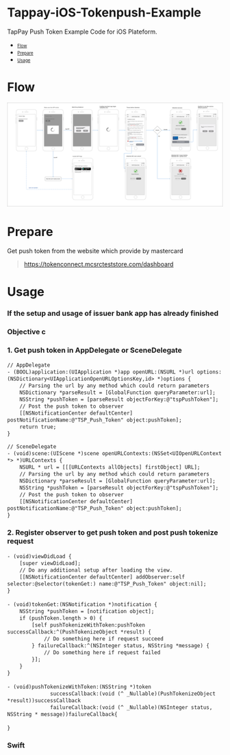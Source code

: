 # Tappay-iOS-Tokenpush-Example

TapPay Push Token Example Code for iOS Plateform.

- <font size=1> [Flow](#flow) </font>
- <font size=1> [Prepare](#prepare) </font>
- <font size=1> [Usage](#usage) </font>

<a name="flow"></a>
# Flow
![](./TSP_Shop_Bind_Card_Flow.png)


<a name="prepare"></a>
# Prepare

Get push token from the website which provide by mastercard
> https://tokenconnect.mcsrcteststore.com/dashboard

<a name="usage"></a>
# Usage

### If the setup and usage of issuer bank app has already finished

### Objective c
### 1. Get push token in AppDelegate or SceneDelegate
```objc
// AppDelegate
- (BOOL)application:(UIApplication *)app openURL:(NSURL *)url options:(NSDictionary<UIApplicationOpenURLOptionsKey,id> *)options {
    // Parsing the url by any method which could return parameters
    NSDictionary *parseResult = [GlobalFunction queryParameter:url];
    NSString *pushToken = [parseResult objectForKey:@"tspPushToken"];
    // Post the push token to observer
    [[NSNotificationCenter defaultCenter] postNotificationName:@"TSP_Push_Token" object:pushToken];
    return true;
}
```
```objc
// SceneDelegate
- (void)scene:(UIScene *)scene openURLContexts:(NSSet<UIOpenURLContext *> *)URLContexts {
    NSURL * url = [[[URLContexts allObjects] firstObject] URL];
    // Parsing the url by any method which could return parameters
    NSDictionary *parseResult = [GlobalFunction queryParameter:url];
    NSString *pushToken = [parseResult objectForKey:@"tspPushToken"];
    // Post the push token to observer
    [[NSNotificationCenter defaultCenter] postNotificationName:@"TSP_Push_Token" object:pushToken];
}
```

### 2. Register observer to get push token and post push tokenize request

```objc
- (void)viewDidLoad {
    [super viewDidLoad];
    // Do any additional setup after loading the view.
    [[NSNotificationCenter defaultCenter] addObserver:self selector:@selector(tokenGet:) name:@"TSP_Push_Token" object:nil];
}

- (void)tokenGet:(NSNotification *)notification {
    NSString *pushToken = [notification object];
    if (pushToken.length > 0) {
        [self pushTokenizeWithToken:pushToken successCallback:^(PushTokenizeObject *result) {
            // Do something here if request succeed
        } failureCallback:^(NSInteger status, NSString *message) {
            // Do something here if request failed
        }];
    }
}

- (void)pushTokenizeWithToken:(NSString *)token
              successCallback:(void (^ _Nullable)(PushTokenizeObject *result))successCallback
              failureCallback:(void (^ _Nullable)(NSInteger status, NSString * message))failureCallback{
    
}
```

### Swift
